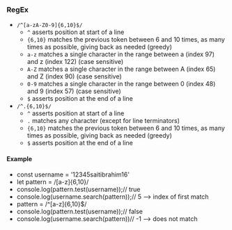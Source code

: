 ### RegEx
- `/^[a-zA-Z0-9]{6,10}$/`
  - `^` asserts position at start of a line
  - `{6,10}` matches the previous token between 6 and 10 times, as many times as possible, giving back as needed (greedy)
  - `a-z` matches a single character in the range between a (index 97) and z (index 122) (case sensitive)
  - `A-Z` matches a single character in the range between A (index 65) and Z (index 90) (case sensitive)
  - `0-9` matches a single character in the range between 0 (index 48) and 9 (index 57) (case sensitive)
  - `$` asserts position at the end of a line
- `/^.{6,10}$/`
  - `^` asserts position at start of a line
  - `.` matches any character (except for line terminators)
  - `{6,10}` matches the previous token between 6 and 10 times, as many times as possible, giving back as needed (greedy)
  - `$` asserts position at the end of a line
#### Example
- const username = '12345saitibrahim16'
- let pattern = /[a-z]{6,10}/
- console.log(pattern.test(username));// true
- console.log(username.search(pattern));// 5 --> index of first match
- pattern = /^[a-z]{6,10}$/
- console.log(pattern.test(username));// false
- console.log(username.search(pattern))// -1 --> does not match
